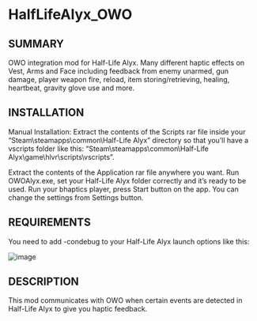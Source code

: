 # HalfLifeAlyx_OWO

## SUMMARY

OWO integration mod for Half-Life Alyx. Many different haptic effects on Vest, 
Arms and Face including feedback from enemy unarmed, gun damage, player weapon fire, reload,
item storing/retrieving, healing, heartbeat, gravity glove use and more.


## INSTALLATION
Manual Installation: Extract the contents of the Scripts rar file inside your “Steam\steamapps\common\Half-Life Alyx” directory so that you’ll have a vscripts folder like this: “Steam\steamapps\common\Half-Life Alyx\game\hlvr\scripts\vscripts”.

Extract the contents of the Application rar file anywhere you want. 
Run OWOAlyx.exe, set your Half-Life Alyx folder correctly and it’s ready to be used. Run your bhaptics player, 
press Start button on the app. You can change the settings from Settings button.


## REQUIREMENTS
You need to add -condebug to your Half-Life Alyx launch options like this:

![image](https://user-images.githubusercontent.com/1837913/82000781-5abec780-9694-11ea-9fb5-61b049c7f4f5.png)


## DESCRIPTION
This mod communicates with OWO when certain events are detected in Half-Life Alyx to give you haptic feedback.
